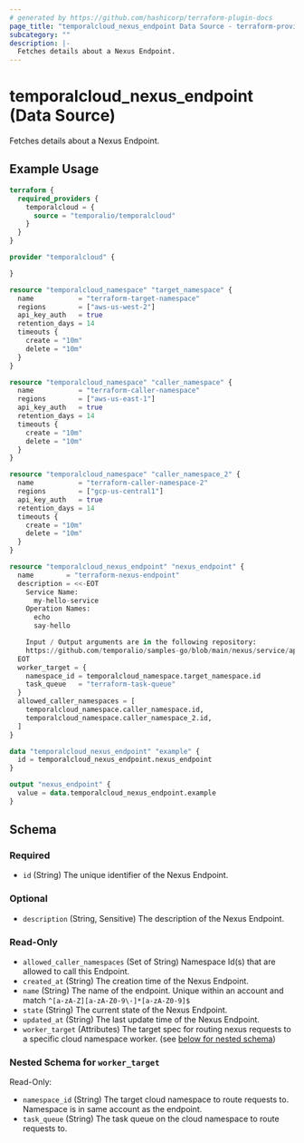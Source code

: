 ```yaml
---
# generated by https://github.com/hashicorp/terraform-plugin-docs
page_title: "temporalcloud_nexus_endpoint Data Source - terraform-provider-temporalcloud"
subcategory: ""
description: |-
  Fetches details about a Nexus Endpoint.
---
```


# temporalcloud_nexus_endpoint (Data Source)

Fetches details about a Nexus Endpoint.

## Example Usage

```terraform
terraform {
  required_providers {
    temporalcloud = {
      source = "temporalio/temporalcloud"
    }
  }
}

provider "temporalcloud" {

}

resource "temporalcloud_namespace" "target_namespace" {
  name           = "terraform-target-namespace"
  regions        = ["aws-us-west-2"]
  api_key_auth   = true
  retention_days = 14
  timeouts {
    create = "10m"
    delete = "10m"
  }
}

resource "temporalcloud_namespace" "caller_namespace" {
  name           = "terraform-caller-namespace"
  regions        = ["aws-us-east-1"]
  api_key_auth   = true
  retention_days = 14
  timeouts {
    create = "10m"
    delete = "10m"
  }
}

resource "temporalcloud_namespace" "caller_namespace_2" {
  name           = "terraform-caller-namespace-2"
  regions        = ["gcp-us-central1"]
  api_key_auth   = true
  retention_days = 14
  timeouts {
    create = "10m"
    delete = "10m"
  }
}

resource "temporalcloud_nexus_endpoint" "nexus_endpoint" {
  name        = "terraform-nexus-endpoint"
  description = <<-EOT
    Service Name:
      my-hello-service
    Operation Names:
      echo
      say-hello

    Input / Output arguments are in the following repository:
    https://github.com/temporalio/samples-go/blob/main/nexus/service/api.go
  EOT
  worker_target = {
    namespace_id = temporalcloud_namespace.target_namespace.id
    task_queue   = "terraform-task-queue"
  }
  allowed_caller_namespaces = [
    temporalcloud_namespace.caller_namespace.id,
    temporalcloud_namespace.caller_namespace_2.id,
  ]
}

data "temporalcloud_nexus_endpoint" "example" {
  id = temporalcloud_nexus_endpoint.nexus_endpoint
}

output "nexus_endpoint" {
  value = data.temporalcloud_nexus_endpoint.example
}
```

<!-- schema generated by tfplugindocs -->
## Schema

### Required

- `id` (String) The unique identifier of the Nexus Endpoint.

### Optional

- `description` (String, Sensitive) The description of the Nexus Endpoint.

### Read-Only

- `allowed_caller_namespaces` (Set of String) Namespace Id(s) that are allowed to call this Endpoint.
- `created_at` (String) The creation time of the Nexus Endpoint.
- `name` (String) The name of the endpoint. Unique within an account and match `^[a-zA-Z][a-zA-Z0-9\-]*[a-zA-Z0-9]$`
- `state` (String) The current state of the Nexus Endpoint.
- `updated_at` (String) The last update time of the Nexus Endpoint.
- `worker_target` (Attributes) The target spec for routing nexus requests to a specific cloud namespace worker. (see [below for nested schema](#nestedatt--worker_target))

<a id="nestedatt--worker_target"></a>
### Nested Schema for `worker_target`

Read-Only:

- `namespace_id` (String) The target cloud namespace to route requests to. Namespace is in same account as the endpoint.
- `task_queue` (String) The task queue on the cloud namespace to route requests to.

